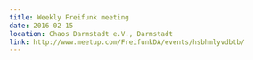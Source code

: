 ```yaml
---
title: Weekly Freifunk meeting
date: 2016-02-15
location: Chaos Darmstadt e.V., Darmstadt
link: http://www.meetup.com/FreifunkDA/events/hsbhmlyvdbtb/
---
```

